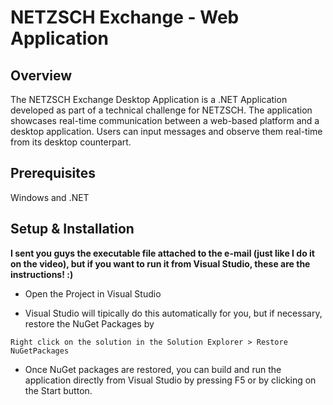 # NETZSCH Exchange - Web Application

## Overview
The NETZSCH Exchange Desktop Application is a .NET Application developed as part of a technical challenge for NETZSCH. The application showcases real-time communication between a web-based platform and a desktop application. Users can input messages and observe them real-time from its desktop counterpart.

## Prerequisites
Windows and .NET

## Setup & Installation
**I sent you guys the executable file attached to the e-mail (just like I do it on the video), but if you want to run it from Visual Studio, these are the instructions! :)**

- Open the Project in Visual Studio

- Visual Studio will tipically do this automatically for you, but if necessary, restore the NuGet Packages by
``` 
Right click on the solution in the Solution Explorer > Restore NuGetPackages
``` 

- Once NuGet packages are restored, you can build and run the application directly from Visual Studio by pressing F5 or by clicking on the Start button.
